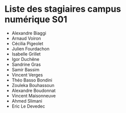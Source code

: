 # Liste des stagiaires campus numérique S01

* Alexandre Biaggi
* Arnaud Voiron
* Cécilia Pigeolet
* Julien Fourdachon
* Isabelle Grillet
* Igor Duchêne
* Sandrine Gras
* Samir Bassim
* Vincent Verges
* Théo Basso Bondini
* Zouleka Bouhassoun
* Alexandre Boudonnat
* Vincent Maisonneuve
* Ahmed Slimani
* Eric Le Devedec
